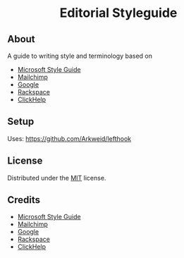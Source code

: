 <div align="center">

# Editorial Styleguide

</div>

## About

A guide to writing style and terminology based on

- [Microsoft Style Guide](https://docs.microsoft.com/en-gb/style-guide/welcome/ "Link to MS Style Guide")
- [Mailchimp](https://styleguide.mailchimp.com/ "Link to Mailchimp Guide")
- [Google](https://developers.google.com/style "Link to Google Guide")
- [Rackspace](https://developer.rackspace.com/docs/style-guide/ "Link to Rackspace Guide")
- [ClickHelp](https://clickhelp.com/ "Link to ClickHelp")

## Setup

Uses: https://github.com/Arkweid/lefthook

## License

Distributed under the [MIT](https://choosealicense.com/licenses/mit/ "Link to license") license.

## Credits

- [Microsoft Style Guide](https://docs.microsoft.com/en-gb/style-guide/welcome/ "Link to MS Style Guide")
- [Mailchimp](https://styleguide.mailchimp.com/ "Link to Mailchimp Guide")
- [Google](https://developers.google.com/style "Link to Google Guide")
- [Rackspace](https://developer.rackspace.com/docs/style-guide/ "Link to Rackspace Guide")
- [ClickHelp](https://clickhelp.com/ "Link to ClickHelp")
